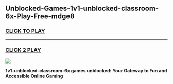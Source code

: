 
## Unblocked-Games-1v1-unblocked-classroom-6x-Play-Free-mdge8
<h3>
<a href="https://premium76.site?title=1v1-unblocked-classroom-6x&ref=09A">CLICK TO PLAY</a></h3>
<hr>

<h3>
<a href="https://premium76.site?title=1v1-unblocked-classroom-6x&ref=09A">CLICK 2 PLAY</a>
  
</h3>

<a href="https://premium76.site?title=1v1-unblocked-classroom-6x&ref=09A"><img src="https://clearcache.store/games.png"></a>


**1v1-unblocked-classroom-6x games unblocked: Your Gateway to Fun and Accessible Online Gaming**
